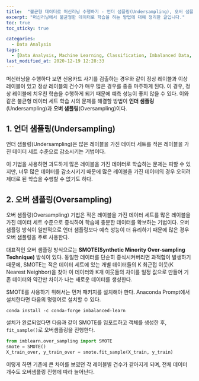 ```yaml
---
title:  "불균형 데이터로 머신러닝 수행하기 - 언더 샘플링(Undersampling), 오버 샘플링(Oversampling)"
excerpt: "머신러닝에서 불균형한 데이터로 학습을 하는 방법에 대해 정리한 글입니다."
toc: true
toc_sticky: true

categories:
  - Data Analysis
tags:
  - [Data Analysis, Machine Learning, Classification, Imbalanced Data, SMOTE]
last_modified_at: 2020-12-19 12:28:33
---
```


머신러닝을 수행하다 보면 신용카드 사기를 검출하는 경우와 같이 정상 레이블과 이상 레이블이 있고 정상 레이블의 건수가 매우 많은 경우를 종종 마주하게 된다. 이 경우, 정상 레이블에 치우친 학습을 수행하게 되기 때문에 예측 성능이 좋지 않을 수 있다. 이와 같은 불균형 데이터 세트 학습 시의 문제를 해결할 방법이 **언더 샘플링**(Undersampling)과 **오버 샘플링**(Oversampling)이다.  

## 1. 언더 샘플링(Undersampling)  

언더 샘플링(Undersampling)은 많은 레이블을 가진 데이터 세트를 적은 레이블을 가진 데이터 세트 수준으로 감소시키는 기법이다.  

이 기법을 사용하면 과도하게 많은 레이블을 가진 데이터로 학습하는 문제는 피할 수 있지만, 너무 많은 데이터를 감소시키기 때문에 많은 레이블을 가진 데이터의 경우 오히려 제대로 된 학습을 수행할 수 없기도 하다.  

## 2. 오버 샘플링(Oversampling)  

오버 샘플링(Oversampling) 기법은 적은 레이블을 가진 데이터 세트를 많은 레이블을 가진 데이터 세트 수준으로 증식하여 학습에 충분한 데이터를 확보하는 기법이다. 오버 샘플링 방식이 일반적으로 언더 샘플링보다 예측 성능이 더 유리하기 때문에 많은 경우 오버 샘플링을 주로 사용한다.  

대표적인 오버 샘플링 방식으로는 **SMOTE(Synthetic Minority Over-sampling Technique)** 방식이 있다. 동일한 데이터를 단순히 증식시켜버리면 과적합이 발생하기 때문에, SMOTE는 적은 데이터 세트에 있는 개별 데이터들의 K 최근접 이웃(K Nearest Neighbor)을 찾아 이 데이터와 K개 이웃들의 차이를 일정 값으로 만들어 기존 데이터와 약간만 차이가 나는 새로운 데이터를 생성한다.  

SMOTE를 사용하기 위해서는 먼저 패키지를 설치해야 한다. Anaconda Prompt에서 설치한다면 다음의 명령어로 설치할 수 있다.   

```
conda install -c conda-forge imbalanced-learn
```   

설치가 완료되었다면 다음과 같이 SMOTE를 임포트하고 객체를 생성한 후, `fit_sample()`로 오버샘플링을 진행한다.  
```py
from imblearn.over_sampling import SMOTE
smote = SMOTE()
X_train_over, y_train_over = smote.fit_sample(X_train, y_train)
```  

이렇게 하면 기존에 큰 차이를 보였던 각 레이블별 건수가 같아지게 되며, 전체 데이터 개수도 오버샘플링 진행에 따라 늘어난다.    
